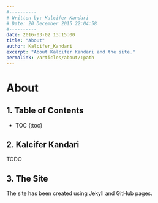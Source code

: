 ```yaml
---
#----------
# Written by: Kalcifer Kandari
# Date: 20 December 2015 22:04:58
#----------
date: 2016-03-02 13:15:00
title: "About"
author: Kalcifer_Kandari
excerpt: "About Kalcifer Kandari and the site."
permalink: /articles/about/:path
---
```

# About

## 1. Table of Contents

* TOC
{:toc}

## 2. Kalcifer Kandari

TODO

## 3. The Site

The site has been created using Jekyll and GitHub pages.
